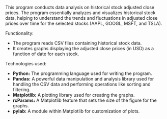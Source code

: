 This program conducts data analysis on historical stock adjusted close prices. 
The program essentially analyzes and visualizes historical stock data, helping to understand the trends and fluctuations in adjusted close prices over time for the selected stocks (AAPL, GOOGL, MSFT, and TSLA).

Functionality:
- The program reads CSV files containing historical stock data.
- It creates graphs displaying the adjusted close prices (in USD) as a function of date for each stock.

Technologies used:
- **Python:** The programming language used for writing the program.
- **Pandas:** A powerful data manipulation and analysis library used for handling the CSV data and performing operations like sorting and filtering.
- **Matplotlib:** A plotting library used for creating the graphs.
- **rcParams:** A Matplotlib feature that sets the size of the figure for the graphs.
- **pylab:** A module within Matplotlib for customization of plots.
